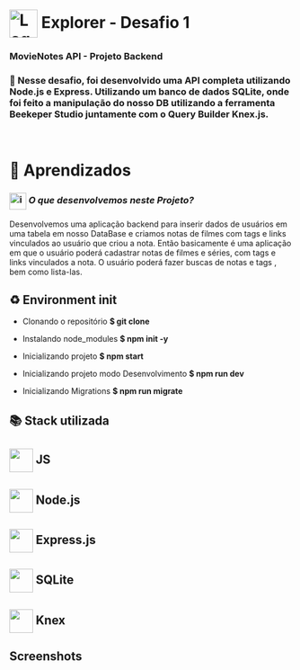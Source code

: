 # <img src="https://imgur.com/X4HdxWx.png"  width="50px" align="center" alt="Logo Explorer em formato de Hexagono Azul com detalhes azul claro"> Explorer - Desafio 1 

### **MovieNotes API - Projeto Backend**

### 📌 Nesse desafio, foi desenvolvido uma API completa utilizando Node.js e Express.  Utilizando um banco de dados SQLite, onde foi feito a manipulação do nosso DB utilizando a ferramenta **Beekeper Studio** juntamente com o **Query Builder Knex.js**.

# <br>:book: Aprendizados

### <img src="https://imgur.com/VhTBbHg.png" alt="imagem de um notebook" align="center" width="30px"> _**O que desenvolvemos neste Projeto?**_

  Desenvolvemos uma aplicação backend para inserir dados de usuários em uma tabela em nosso DataBase e criamos notas de filmes com tags e links vinculados ao usuário que criou a nota. Então basicamente é uma aplicação em que o usuário poderá cadastrar notas de filmes e séries, com tags e links vinculados a nota. O usuário poderá fazer buscas de notas e tags , bem como lista-las.

## ♻️ Environment init

- Clonando o repositório
  **$ git clone**

- Instalando node_modules
  **$ npm init -y**

- Inicializando projeto
  **$ npm start**

- Inicializando projeto modo Desenvolvimento
  **$ npm run dev**

- Inicializando Migrations
  **$ npm run migrate**

## 📚 Stack utilizada

## <img src="" width="42px" align="center">  **JS**
## <img src="" width="42px" align="center">  **Node.js**
## <img src="" width="42px" align="center">  **Express.js**
## <img src="" width="42px" align="center">  **SQLite**
## <img src="" width="42px" align="center">  **Knex**


## Screenshots

<img src="">


